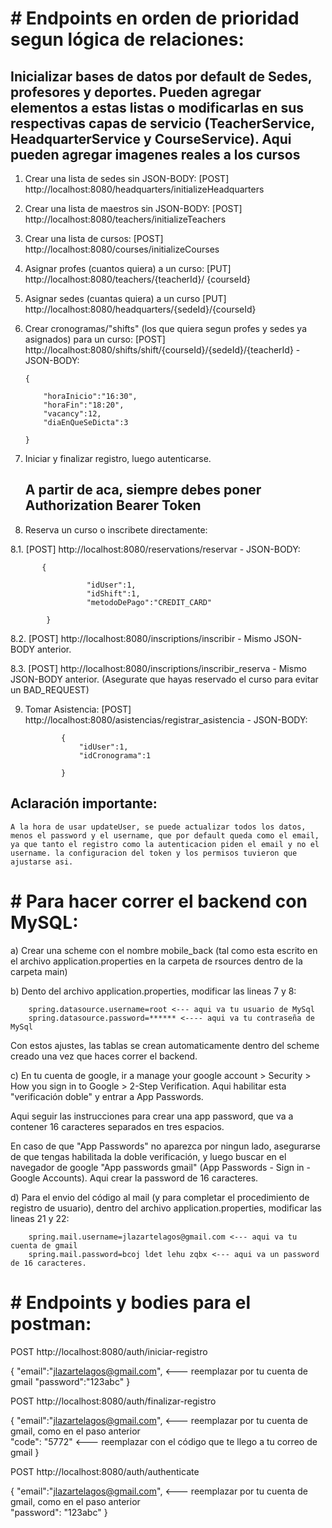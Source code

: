  # # Endpoints en orden de prioridad segun lógica de relaciones:

   ## Inicializar bases de datos por default de Sedes, profesores y deportes. Pueden agregar elementos a estas listas o modificarlas en sus respectivas capas de servicio (TeacherService, HeadquarterService y CourseService). Aqui pueden agregar imagenes reales a los cursos

 1. Crear una lista de sedes sin JSON-BODY: [POST] http://localhost:8080/headquarters/initializeHeadquarters

 2. Crear una lista de maestros sin JSON-BODY: [POST] http://localhost:8080/teachers/initializeTeachers 

 3. Crear una lista de cursos: [POST] http://localhost:8080/courses/initializeCourses 

 4. Asignar profes (cuantos quiera) a un curso: [PUT] http://localhost:8080/teachers/{teacherId}/
 {courseId} 

 5. Asignar sedes (cuantas quiera) a un curso [PUT] http://localhost:8080/headquarters/{sedeId}/{courseId} 

 6. Crear cronogramas/"shifts" (los que quiera segun profes y sedes ya asignados) para un curso: [POST] http://localhost:8080/shifts/shift/{courseId}/{sedeId}/{teacherId} - JSON-BODY:

        {

            "horaInicio":"16:30", 
            "horaFin":"18:20",
            "vacancy":12,
            "diaEnQueSeDicta":3

        }

 7. Iniciar y finalizar registro, luego autenticarse.

    ## A partir de aca, siempre debes poner Authorization Bearer Token

 8. Reserva un curso o inscribete directamente:
 
 8.1. [POST] http://localhost:8080/reservations/reservar - JSON-BODY:
 
           {
 
                     "idUser":1,
                     "idShift":1,
                     "metodoDePago":"CREDIT_CARD"
 
            }
     
 8.2. [POST] http://localhost:8080/inscriptions/inscribir - Mismo JSON-BODY anterior.
     
 8.3. [POST] http://localhost:8080/inscriptions/inscribir_reserva - Mismo JSON-BODY anterior. (Asegurate que hayas reservado el curso para evitar un BAD_REQUEST)

 9. Tomar Asistencia: [POST] http://localhost:8080/asistencias/registrar_asistencia - JSON-BODY:
           
                {
                    "idUser":1,
                    "idCronograma":1
        
                }

 ## Aclaración importante:
 
    A la hora de usar updateUser, se puede actualizar todos los datos, menos el password y el username, que por default queda como el email, ya que tanto el registro como la autenticacion piden el email y no el username. la configuracion del token y los permisos tuvieron que ajustarse asi.

 # # Para hacer correr el backend con MySQL:
 
 a) Crear una scheme con el nombre mobile_back (tal como esta escrito en el archivo application.properties en la carpeta de rsources dentro de la carpeta main)
 
 b) Dento del archivo application.properties, modificar las lineas 7 y 8: 
 
        spring.datasource.username=root <--- aqui va tu usuario de MySql
        spring.datasource.password=****** <---- aqui va tu contraseña de MySql
        
   Con estos ajustes, las tablas se crean automaticamente dentro del scheme creado una vez que haces correr el backend.
    
c) En tu cuenta de google, ir a manage your google account > Security > How you sign in to Google > 2-Step Verification. Aqui habilitar esta "verificación doble" y entrar a App Passwords.

   Aqui seguir las instrucciones para crear una app password, que va a contener 16 caracteres separados en tres espacios. 
   
   En caso de que "App Passwords" no aparezca por ningun lado, asegurarse de que tengas habilitada la doble verificación, y luego buscar en el navegador de google "App passwords gmail" 
   (App Passwords - Sign in - Google Accounts). Aqui crear la password de 16 caracteres.
   
d) Para el envio del código al mail (y para completar el procedimiento de registro de usuario), dentro del archivo application.properties, modificar las lineas 21 y 22:

        spring.mail.username=jlazartelagos@gmail.com <--- aqui va tu cuenta de gmail
        spring.mail.password=bcoj ldet lehu zqbx <--- aqui va un password de 16 caracteres.

# # Endpoints y bodies para el postman:

 POST http://localhost:8080/auth/iniciar-registro
 
 {
    "email":"jlazartelagos@gmail.com", <--- reemplazar por tu cuenta de gmail
    "password":"123abc"
}

POST http://localhost:8080/auth/finalizar-registro

{
    "email":"jlazartelagos@gmail.com", <--- reemplazar por tu cuenta de gmail, como en el paso anterior    
    "code": "5772" <--- reemplazar con el código que te llego a tu correo de gmail
}

POST http://localhost:8080/auth/authenticate

{
    "email":"jlazartelagos@gmail.com",  <--- reemplazar por tu cuenta de gmail, como en el paso anterior  
    "password": "123abc"
}
